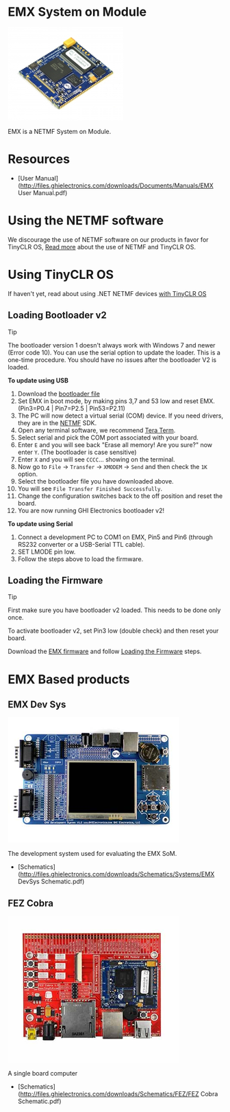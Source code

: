 # EMX System on Module
![EMX SoM](images/emx_som.jpg)

EMX is a NETMF System on Module.

# Resources
* [User Manual](http://files.ghielectronics.com/downloads/Documents/Manuals/EMX User Manual.pdf)

# Using the NETMF software
We discourage the use of NETMF software on our products in favor for TinyCLR OS, [Read more](intro.md) about the use of NETMF and TinyCLR OS.

# Using TinyCLR OS
If haven't yet, read about using .NET NETMF devices [with TinyCLR OS](intro.md#with-tinyclr-os)

## Loading Bootloader v2
> [!Tip]
> The bootloader version 1 doesn't always work with Windows 7 and newer (Error code 10). You can use the serial option to update the loader.
> This is a one-time procedure. You should have no issues after the bootloader V2 is loaded.

**To update using USB**
1. Download the [bootloader file](../../loaders/ghi_bootloader.md#emx)
2. Set EMX in boot mode, by making pins 3,7 and 53 low and reset EMX. (Pin3=P0.4 | Pin7=P2.5 | Pin53=P2.11)
3. The PC will now detect a virtual serial (COM) device. If you need drivers, they are in the [NETMF](../netmf/intro.md) SDK.
4. Open any terminal software, we recommend [Tera Term](http://ttssh2.osdn.jp/).
5. Select serial and pick the COM port associated with your board.
6. Enter `E` and you will see back "Erase all memory! Are you sure?" now enter `Y`. (The bootloader is case sensitive)
7. Enter `X` and you will see `CCCC`... showing on the terminal.
8. Now go to `File` -> `Transfer` -> `XMODEM` -> `Send` and then check the `1K` option.
9. Select the bootloader file you have downloaded above.
10. You will see `File Transfer Finished Successfully`.
11. Change the configuration switches back to the off position and reset the board.
12. You are now running GHI Electronics bootloader v2!

**To update using Serial**
1. Connect a development PC to COM1 on EMX, Pin5 and Pin6 (through RS232 converter or a USB-Serial TTL cable).
2. SET LMODE pin low.
3. Follow the steps above to load the firmware.

## Loading the Firmware

> [!Tip]
> First make sure you have bootloader v2 loaded. This needs to be done only once.

To activate bootloader v2, set Pin3 low (double check) and then reset your board.

Download the [EMX firmware](../../../tinyclr/downloads.md#emx) and follow [Loading the Firmware](../../loaders/ghi_bootloader.md#loading-the-firmware) steps.


# EMX Based products
## EMX Dev Sys
![EMX Dev Sys](images/emx_dev_sys.jpg)

The development system used for evaluating the EMX SoM.

* [Schematics](http://files.ghielectronics.com/downloads/Schematics/Systems/EMX DevSys Schematic.pdf)

## FEZ Cobra
![FEZ Cobra](images/fez_cobra.jpg)

A single board computer

* [Schematics](http://files.ghielectronics.com/downloads/Schematics/FEZ/FEZ Cobra Schematic.pdf)



